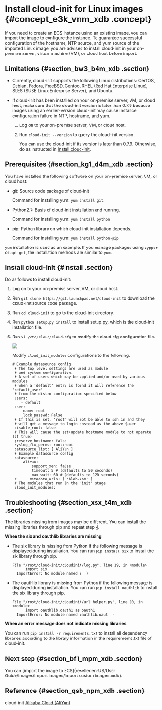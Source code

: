 # Install cloud-init for Linux images {#concept_e3k_vnm_xdb .concept}

If you need to create an ECS instance using an existing image, you can import the image to configure the instance. To guarantee successful configuration of the hostname, NTP source, and yum source of the imported Linux image, you are advised to install cloud-init in your on-premise server, virtual machine \(VM\), or cloud host before import.

## Limitations {#section_bw3_b4m_xdb .section}

-   Currently, cloud-init supports the following Linux distributions: CentOS, Debian, Fedora, FreeBSD, Gentoo, RHEL \(Red Hat Enterprise Linux\), SLES \(SUSE Linux Enterprise Server\), and Ubuntu.

-   If cloud-init has been installed on your on-premise server, VM, or cloud host, make sure that the cloud-init version is later than 0.7.9 because images using an earlier-version cloud-init may cause instance configuration failure in NTP, hostname, and yum.

    1.  Log on to your on-premise server, VM, or cloud host.
    2.  Run `cloud-init --version` to query the cloud-init version.

        You can use the cloud-init if its version is later than 0.7.9. Otherwise, do as instructed in [Install cloud-init](#Install).


## Prerequisites {#section_kg1_d4m_xdb .section}

You have installed the following software on your on-premise server, VM, or cloud host:

-   git: Source code package of cloud-init

    Command for installing yum: `yum install git`.

-   Python2.7: Basis of cloud-init installation and running.

    Command for installing yum: `yum install python`

-   pip: Python library on which cloud-init installation depends.

    Command for installing yum: `yum install python-pip`


`yum` installation is used as an example. If you manage packages using `zypper` or `apt-get`, the installation methods are similar to `yum`.

## Install cloud-init {#Install .section}

Do as follows to install cloud-init:

1.  Log on to your on-premise server, VM, or cloud host.
2.  Run `git clone https://git.launchpad.net/cloud-init` to download the cloud-init source code package.
3.  Run `cd cloud-init` to go to the cloud-init directory.
4.  Run `python setup.py install` to install setup.py, which is the cloud-init installation file.
5.  Run `vi /etc/cloud/cloud.cfg` to modify the cloud.cfg configuration file.

    ![](http://static-aliyun-doc.oss-cn-hangzhou.aliyuncs.com/assets/img/9704/15394858294621_en-US.png)

    Modify `cloud_init_modules` configurations to the following:

    ```
    # Example datasource config
     # The top level settings are used as module
     # and system configuration.
     # A set of users which may be applied and/or used by various modules
     # when a 'default' entry is found it will reference the 'default_user'
     # from the distro configuration specified below
     users:
        - default
     user:
         name: root
         lock_passwd: False
     # If this is set, 'root' will not be able to ssh in and they 
     # will get a message to login instead as the above $user
     disable_root: false
     # This will cause the set+update hostname module to not operate (if true)
     preserve_hostname: false
     syslog_fix_perms: root:root
     datasource_list: [ AliYun ]
     # Example datasource config
     datasource:
         AliYun:
             support_xen: false
             timeout: 5 # (defaults to 50 seconds)
             max_wait: 60 # (defaults to 120 seconds)
     #      metadata_urls: [ 'blah.com' ]
     # The modules that run in the 'init' stage
     cloud_init_modules:
    ```


## Troubleshooting {#section_xsx_t4m_xdb .section}

The libraries missing from images may be different. You can install the missing libraries through pip and repeat step [4](#setup.py).

**When the six and oauthlib libraries are missing**

-   The six library is missing from Python if the following message is displayed during installation. You can run `pip install six` to install the six library through pip.

    ```
    File "/root/cloud-init/cloudinit/log.py", line 19, in <module>
          import six
      ImportError: No module named s  )
    ```

-   The oauthlib library is missing from Python if the following message is displayed during installation. You can run `pip install oauthlib` to install the six library through pip.

    ```
    File "/root/cloud-init/cloudinit/url_helper.py", line 20, in <module>
          import oauthlib.oauth1 as oauth1
      ImportError: No module named oauthlib.oaut  )
    ```


**When an error message does not indicate missing libraries**

You can run `pip install -r requirements.txt` to install all dependency libraries according to the library information in the requirements.txt file of cloud-init.

## Next step {#section_bf1_mpm_xdb .section}

You can [import the image to ECS](reseller.en-US/User Guide/Images/Import images/Import custom images.md#).

## Reference {#section_qsb_npm_xdb .section}

cloud-init [Alibaba Cloud \(AliYun\)](http://cloudinit.readthedocs.io/en/latest/topics/datasources/aliyun.html)

